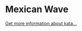 Mexican Wave
=
[Get more information about kata...](https://www.codewars.com//kata/58f5c63f1e26ecda7e000029)